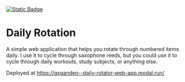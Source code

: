 <a href="https://www.hannahilea.com/blog/houseplant-programming">
  <img alt="Static Badge" src="https://img.shields.io/badge/%F0%9F%AA%B4%20Houseplant%20-x?style=flat&amp;label=Project%20type&amp;color=1E1E1D">
</a>


# Daily Rotation

A simple web application that helps you rotate through numbered items daily. I use it to cycle through saxophone reeds, but you could use it to cycle through daily workouts, study subjects, or anything else.

Deployed at https://gsganden--daily-rotator-web-app.modal.run/
